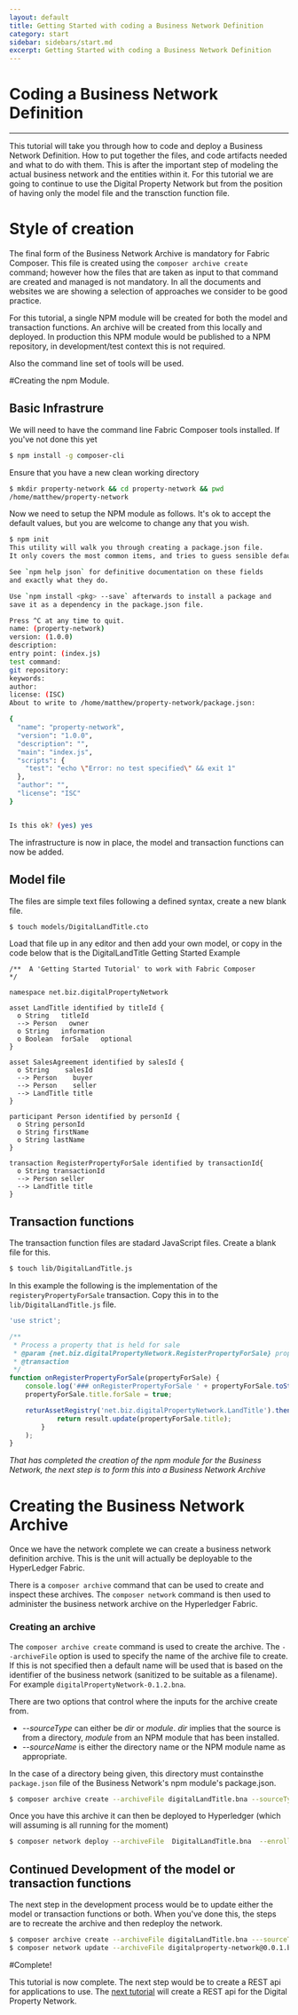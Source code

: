 ```yaml
---
layout: default
title: Getting Started with coding a Business Network Definition
category: start
sidebar: sidebars/start.md
excerpt: Getting Started with coding a Business Network Definition
---
```


# Coding a Business Network Definition

---

This tutorial will take you through how to code and deploy a Business Network Definition. How to put together the files, and code artifacts needed and what to do with them.
This is after the important step of modeling the actual business network and the entities within it.  For this tutorial we are going to continue to use the Digital Property Network but from the position of having only the model file and the transction function file.

# Style of creation
The final form of the Business Network Archive is mandatory for Fabric Composer. This file is created using the `composer archive create` command; however how the files that are taken as input to that command are created and managed is not mandatory. In all the documents and websites we are showing a selection of approaches we consider to be good practice.

For this tutorial, a single NPM module will be created for both the model and transaction functions. An archive will be created from this locally and deployed.
In production this NPM module would be published to a NPM repository, in development/test context this is not required.

Also the command line set of tools will be used.

#Creating the npm Module.

## Basic Infrastrure
We will need to have the command line Fabric Composer tools installed. If you've not done this yet

```bash
$ npm install -g composer-cli
```


Ensure that you have a new clean working directory

```bash
$ mkdir property-network && cd property-network && pwd
/home/matthew/property-network
```

Now we need to setup the NPM module as follows. It's ok to accept the default values, but you are welcome to change any that you wish.

```bash
$ npm init
This utility will walk you through creating a package.json file.
It only covers the most common items, and tries to guess sensible defaults.

See `npm help json` for definitive documentation on these fields
and exactly what they do.

Use `npm install <pkg> --save` afterwards to install a package and
save it as a dependency in the package.json file.

Press ^C at any time to quit.
name: (property-network)
version: (1.0.0)
description:
entry point: (index.js)
test command:
git repository:
keywords:
author:
license: (ISC)
About to write to /home/matthew/property-network/package.json:

{
  "name": "property-network",
  "version": "1.0.0",
  "description": "",
  "main": "index.js",
  "scripts": {
    "test": "echo \"Error: no test specified\" && exit 1"
  },
  "author": "",
  "license": "ISC"
}


Is this ok? (yes) yes
```

The infrastructure is now in place, the model and transaction functions can now be added.

## Model file

The files are simple text files following a defined syntax, create a new blank file.

```bash
$ touch models/DigitalLandTitle.cto
```

Load that file up in any editor and then add your own model, or copy in the code below that is the DigitalLandTitle Getting Started Example

```
/**  A 'Getting Started Tutorial' to work with Fabric Composer
*/

namespace net.biz.digitalPropertyNetwork

asset LandTitle identified by titleId {
  o String   titleId
  --> Person   owner
  o String   information
  o Boolean  forSale   optional
}

asset SalesAgreement identified by salesId {
  o String    salesId
  --> Person    buyer
  --> Person    seller
  --> LandTitle title
}

participant Person identified by personId {
  o String personId
  o String firstName
  o String lastName
}

transaction RegisterPropertyForSale identified by transactionId{
  o String transactionId
  --> Person seller
  --> LandTitle title
}
```

## Transaction functions
The transaction function files are stadard JavaScript files. Create a blank file for this.

```bash
$ touch lib/DigitalLandTitle.js
```

In this example the following is the implementation of the `registeryPropertyForSale` transaction. Copy this in to the `lib/DigitalLandTitle.js` file.

```javascript
'use strict';

/**
 * Process a property that is held for sale
 * @param {net.biz.digitalPropertyNetwork.RegisterPropertyForSale} propertyForSale the property to be sold
 * @transaction
 */
function onRegisterPropertyForSale(propertyForSale) {
    console.log('### onRegisterPropertyForSale ' + propertyForSale.toString());
    propertyForSale.title.forSale = true;

    returAssetRegistry('net.biz.digitalPropertyNetwork.LandTitle').then(function(result) {
            return result.update(propertyForSale.title);
        }
    );
}
```

*That has completed the creation of the npm module for the Business Network, the next step is to form this into a Business Network Archive*

# Creating the Business Network Archive
Once we have the network complete we can create a business network definition archive. This is the unit will actually be deployable to the HyperLedger Fabric.

There is a `composer archive` command that can be used to create and inspect these archives. The `composer network` command is then used to administer the business network archive on the Hyperledger Fabric.

### Creating an archive

The `composer archive create` command is used to create the archive. The `--archiveFile` option is used to specify the name of the archive file to create. If this is not specified then a default name will be used that is based on the identifier of the business network (sanitized to be suitable as a filename). For example `digitalPropertyNetwork-0.1.2.bna`.

There are two options that control where the inputs for the archive create from.

- *--sourceType* can either be *dir* or *module*.  *dir* implies that the source is from a directory, *module* from an NPM module that has been installed.
- *--sourceName* is either the directory name or the NPM module name as appropriate.

In the case of a directory being given, this directory must containsthe `package.json` file of the Business Network's npm module's package.json.

```bash
$ composer archive create --archiveFile digitalLandTitle.bna --sourceType dir --sourceName .
```

Once you have this archive it can then be deployed to Hyperledger (which will assuming is all running for the moment)

```bash
$ composer network deploy --archiveFile  DigitalLandTitle.bna  --enrollId WebAppAdmin --enrollSecret DJY27pEnl16d
```

## Continued Development of the model or transaction functions

The next step in the development process would be to update either the model or transaction functions or both. When you've done this, the steps are to recreate the archive and then redeploy the network.

```bash
$ composer archive create --archiveFile digitalLandTitle.bna ---sourceType dir --sourceName .
$ composer network update --archiveFile digitalproperty-network@0.0.1.bna  --enrollId WebAppAdmin --enrollSecret DJY27pEnl16d
```

#Complete!

This tutorial is now complete. The next step would be to create a REST api for applications to use. The [next tutorial](./getting-started-rest-api.md) will create a REST api for the Digital Property Network.
